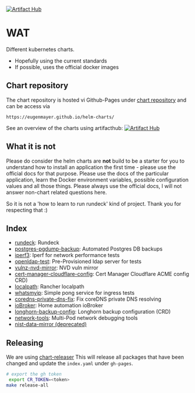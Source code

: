 [![Artifact Hub](https://img.shields.io/endpoint?url=https://artifacthub.io/badge/repository/eugen)](https://artifacthub.io/packages/search?repo=eugen)

# WAT

Different kubernetes charts.

- Hopefully using the current standards
- If possible, uses the official docker images

## Chart repository

The chart repository is hosted vi Github-Pages under [chart repository](https://github.com/EugenMayer/helm-charts/tree/gh-pages)
and can be access via

`https://eugenmayer.github.io/helm-charts/`

See an overview of the charts using artifacthub: [![Artifact Hub](https://img.shields.io/endpoint?url=https://artifacthub.io/badge/repository/eugen)](https://artifacthub.io/packages/search?repo=eugen)

## What it is not

Please do consider the helm charts are **not** build to be a starter for you to understand how to install an application the first time - please use the official docs for that purpose.
Please use the docs of the particular application, learn the Docker environment variables, possible configuration values and all those things.
Please always use the official docs, I will not answer non-chart related questions here.

So it is not a 'how to learn to run rundeck' kind of project. Thank you for respecting that :)

## Index

- [rundeck](charts/rundeck): Rundeck
- [postgres-pgdump-backup](charts/postgres-pgdump-backup): Automated Postgres DB backups
- [iperf3](charts/iperf3): Iperf for network performance tests
- [openldap-test](charts/openldap-test): Pre-Provisioned ldap server for tests
- [vulnz-nvd-mirror](charts/vulnz-nvd-mirror): NVD vuln mirror
- [cert-manager-cloudflare-config](charts/cert-manager-cloudflare-config): Cert Manager Cloudflare ACME config CRD)
- [localpath](charts/localpath): Rancher localpath 
- [whatsmyip](charts/whatsmyip): Simple pong service for ingress tests
- [coredns-private-dns-fix](charts/coredns-private-dns-fix): Fix coreDNS private DNS resolving
- [ioBroker](charts/iobroker): Home automation ioBroker
- [longhorn-backup-config](charts/longhorn-backup-config): Longhorn backup configuration (CRD)
- [network-tools](charts/network-tools): Multi-Pod network debugging tools
- [nist-data-mirror (deprecated)](charts/nist-data-mirror)

## Releasing

We are using [chart-releaser](https://github.com/helm/chart-releaser)
This will release all packages that have been changed and update the `index.yaml` under `gh-pages`.

```bash
# export the gh token
 export CR_TOKEN=<token>
make release-all
```
